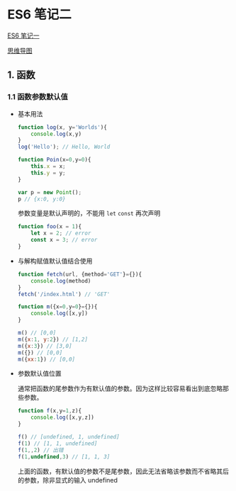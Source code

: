 # ES6 笔记二
[ES6 笔记一](https://github.com/ccforward/cc/issues/30)

[思维导图](http://naotu.baidu.com/file/e12e2639ddc6580a75f9942556d35ffb)

## 1. 函数
### 1.1 函数参数默认值

* 基本用法

	```js
	function log(x, y='Worlds'){
		console.log(x,y)
	}
	log('Hello'); // Hello, World
	
	function Poin(x=0,y=0){
		this.x = x;
		this.y = y;
	}
	
	var p = new Point();
	p // {x:0, y:0}
	```

	参数变量是默认声明的，不能用 `let` `const` 再次声明

	```js
	function foo(x = 1){
		let x = 2; // error
		const x = 3; // error
	}
	```

* 与解构赋值默认值结合使用
	
	```js
	function fetch(url, {method='GET'}={}){
		console.log(method)
	}
	fetch('/index.html') // 'GET'
	
	function m({x=0,y=0}={}){
		console.log([x,y])
	}
	
	m() // [0,0]
	m({x:1, y:2}) // [1,2]
	m({x:3}) // [3,0]
	m({}) // [0,0]
	m({xx:1}) // [0,0]
	```

* 参数默认值位置

	通常把函数的尾参数作为有默认值的参数。因为这样比较容易看出到底忽略那些参数。
	
	```js
	function f(x,y=1,z){
		console.log([x,y,z])
	}
	
	f() // [undefined, 1, undefined]
	f(1) // [1, 1, undefined]
	f(1,,2) // 出错
	f(1,undefined,3) // [1, 1, 3]
	```
	上面的函数，有默认值的参数不是尾参数，因此无法省略该参数而不省略其后的参数，除非显式的输入 undefined



